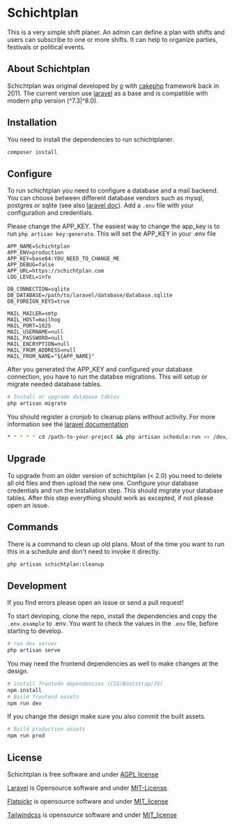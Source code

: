 # Schichtplan

This is a very simple shift planer. An admin can define a plan with shifts and users can subscribe to one or more shifts. It can help to organize parties, festivals or political events. 

## About Schichtplan

Schichtplan was original developed by [o](https://code.immerda.ch/o) with [cakephp](https://book.cakephp.org/1.3/en/index.html) framework back in 2011. The current version use [laravel](https://github.com/laravel/framework) as a base and is compatible with modern php version (^7.3|^8.0). 

## Installation

You need to install the dependencies to run schichtplaner.
```bash
composer install
```

## Configure
To run schichtplan you need to configure a database and a mail backend. You can choose between different database vendors such as mysql, postgres or sqlite (see also [laravel doc](https://github.com/laravel/framework)). Add a `.env` file with your configuration and credentials.

Please change the APP_KEY. The easiest way to change the app_key is to run `php artisan key:generate`. This will set the APP_KEY in your .env file

```dotenv
APP_NAME=Schichtplan
APP_ENV=production
APP_KEY=base64:YOU_NEED_TO_CHANGE_ME
APP_DEBUG=false
APP_URL=https://schichtplan.com
LOG_LEVEL=info

DB_CONNECTION=sqlite
DB_DATABASE=/path/to/laravel/database/database.sqlite
DB_FOREIGN_KEYS=true

MAIL_MAILER=smtp
MAIL_HOST=mailhog
MAIL_PORT=1025
MAIL_USERNAME=null
MAIL_PASSWORD=null
MAIL_ENCRYPTION=null
MAIL_FROM_ADDRESS=null
MAIL_FROM_NAME="${APP_NAME}"
```

After you generated the APP_KEY and configured your database connection, you have to run the databse migrations. This will setup or migrate needed database tables.

```bash
# Install or upgrade database tables
php artisan migrate
```

You should register a cronjob to cleanup plans without activity. For more information see the [laravel documentation](https://laravel.com/docs/8.x/scheduling) 
```bash
* * * * * cd /path-to-your-project && php artisan schedule:run >> /dev/null 2>&1```
```
## Upgrade
To upgrade from an older version of schichtplan (< 2.0) you need to delete all old files and then upload the new one. Configure your database credentials and run the installation step. This should migrate your database tables. After this step everything should work as excepted, if not please open an issue.

## Commands
There is a command to clean up old plans. Most of the time you want to run this in a schedule and don't need to invoke it directly.
```bash
php artisan schichtplan:cleanup
```

## Development
If you find errors please open an issue or send a pull request!

To start devloping, clone the repo, install the dependencies and copy the `.env.example` to .env. You want to check the values in the `.env` file, before starting to develop.
```bash
# run dev server
php artisan serve
```
You may need the frontend dependencies as well to make changes at the design.
```bash
# install frontedn dependencies (CSS/Bootstrap/JS)
npm install
# Build frontend assets
npm run dev
```
If you change the design make sure you also commit the built assets.
```bash
# Build production assets 
npm run prod
```

## License

Schichtplan is free software and under [AGPL license](https://www.gnu.org/licenses/agpl-3.0.en.html)

[Laravel](https://laravel.com) is Opensource software and under [MIT-License](https://opensource.org/licenses/MIT).

[Flatpickr](https://opensource.org/licenses/MIT) is opensource software and under [MIT_license](https://opensource.org/licenses/MIT)

[Tailwindcss](https://github.com/tailwindlabs/tailwindcss) is opensource software and under [MIT_license](https://opensource.org/licenses/MIT)

